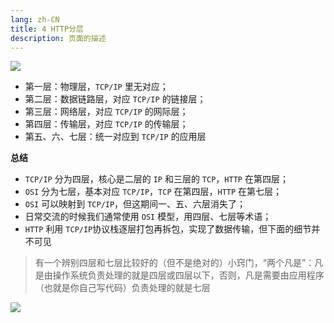 ```yaml
---
lang: zh-CN
title: 4 HTTP分层
description: 页面的描述
---
```





![](https://s.poetries.work/gitee/2019/12/4.png)

*   第一层：物理层，`TCP/IP` 里无对应；
*   第二层：数据链路层，对应 `TCP/IP` 的链接层；
*   第三层：网络层，对应 `TCP/IP` 的网际层；
*   第四层：传输层，对应 `TCP/IP` 的传输层；
*   第五、六、七层：统一对应到 `TCP/IP` 的应用层

**总结**

*   `TCP/IP` 分为四层，核心是二层的 `IP` 和三层的 `TCP`，`HTTP` 在第四层；
*   `OSI` 分为七层，基本对应 `TCP/IP`，`TCP` 在第四层，`HTTP` 在第七层；
*   `OSI` 可以映射到 `TCP/IP`，但这期间一、五、六层消失了；
*   日常交流的时候我们通常使用 `OSI` 模型，用四层、七层等术语；
*   `HTTP` 利用 `TCP/IP`协议栈逐层打包再拆包，实现了数据传输，但下面的细节并不可见

> 有一个辨别四层和七层比较好的（但不是绝对的）小窍门，“两个凡是”：凡是由操作系统负责处理的就是四层或四层以下，否则，凡是需要由应用程序（也就是你自己写代码）负责处理的就是七层

![](https://s.poetries.work/gitee/2019/12/93.png)